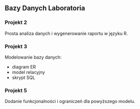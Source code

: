 ## Bazy Danych Laboratoria

### Projekt 2
Prosta analiza danych i wygenerowanie raportu w języku R.

### Projekt 3
Modelowanie bazy danych:
- diagram ER
- model relacyjny
- skrypt SQL

### Projekt 5
Dodanie funkcjonalności i ograniczeń dla powyższego modelu.
